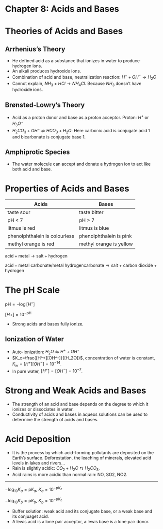 # Chapter 8: Acids and Bases

# Theories of Acids and Bases

## Arrhenius’s Theory

- He defined acid as a substance that ionizes in water to produce hydrogen ions.
- An alkali produces hydroxide ions.
- Combination of acid and base, neutralization reaction: $H^++OH^-\longrightarrow H_2O$
- Cannot explain, $NH_3+HCl\longrightarrow NH_4Cl$. Because $NH_3$ doesn’t have hydroxide ions.

## Brønsted-Lowry’s Theory

- Acid as a proton donor and base as a proton acceptor. Proton: $H^+$ or $H_3O^+$
- $H_2CO_3+OH^-\rightleftarrows HCO_3+H_2O$: Here carbonic acid is conjugate acid 1 and bicarbonate is conjugate base 1.

## Amphiprotic Species

- The water molecule can accept and donate a hydrogen ion to act like both acid and base.

# Properties of Acids and Bases

| Acids | Bases |
| --- | --- |
| taste sour | taste bitter |
| pH < 7 | pH > 7 |
| litmus is red | litmus is blue |
| phenolphthalein is colourless | phenolphthalein is pink |
| methyl orange is red | methyl orange is yellow |

$\text{acid}+\text{metal}\longrightarrow \text{salt}+\text{hydrogen}$

$\text{acid}+\text{metal carbonate/metal hydrogencarbonate}\longrightarrow \text{salt}+\text{carbon dioxide} + \text{hydrogen}$

# The pH Scale

$\text{pH} = -\log[H^+]$

$[H+]=10^{-\text{pH}}$

- Strong acids and bases fully ionize.

## Ionization of Water

- Auto-ionization: $H_2O\leftrightarrows H^++OH^-$
- $K_c=\frac{[H^+][OH^-]}{[H_2O]}$, concentration of water is constant, $K_w=[H^+][OH^-]=10^{-14}$.
- In pure water, $[H^+]=[OH^-]=10^{-7}$.

# Strong and Weak Acids and Bases

- The strength of an acid and base depends on the degree to which it ionizes or dissociates in water.
- Conductivity of acids and bases in aqueos solutions can be used to determine the strength of acids and bases.

# Acid Deposition

- It is the process by which acid-forming pollutants are deposited on the Earth’s surface. Deforestation, the leaching of minerals, elevated acid levels in lakes and rivers…
- Rain is slightly acidic: $CO_2+H_2O\leftrightarrows H_2CO_3$.
- Acid rains is more acidic than normal rain: NO, SO2, NO2.

---

$-\log_{10}K_a=\text{p}K_a$,  $K_a=10^{-\text{p}K_a}$

$-\log_{10}K_b=\text{p}K_b$,  $K_b=10^{-\text{p}K_b}$

- Buffer solution: weak acid and its conjugate base, or a weak base and its conjuaget acid.
- A lewis acid is a lone pair acceptor, a lewis base is a lone pair donor.